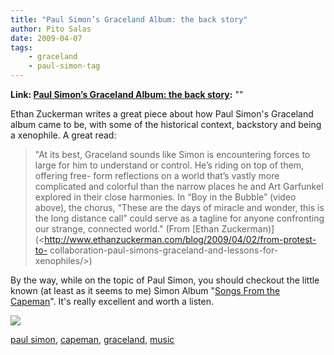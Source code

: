 ```yaml
---
title: "Paul Simon’s Graceland Album: the back story"
author: Pito Salas
date: 2009-04-07
tags:
    - graceland
    - paul-simon-tag
---
```


**Link: [Paul Simon’s Graceland Album: the back story](None):** ""



Ethan Zuckerman writes a great piece about how Paul Simon's Graceland album
came to be, with some of the historical context, backstory and being a
xenophile. A great read:

> "At its best, Graceland sounds like Simon is encountering forces to large
> for him to understand or control. He’s riding on top of them, offering free-
> form reflections on a world that’s vastly more complicated and colorful than
> the narrow places he and Art Garfunkel explored in their close harmonies. In
> “Boy in the Bubble” (video above), the chorus, “These are the days of
> miracle and wonder, this is the long distance call” could serve as a tagline
> for anyone confronting our strange, connected world." (From [Ethan
> Zuckerman)](<http://www.ethanzuckerman.com/blog/2009/04/02/from-protest-to-
> collaboration-paul-simons-graceland-and-lessons-for-xenophiles/>)

By the way, while on the topic of Paul Simon, you should checkout the little
known (at least as it seems to me) Simon Album "[Songs From the
Capeman](<http://georgegraham.com/simon.html>)". It's really excellent and
worth a listen.

![](https://i0.wp.com/img.zemanta.com/pixy.gif?w=584)

[paul simon](<http://technorati.com/tag/paul%20simon>),
[capeman](<http://technorati.com/tag/capeman>),
[graceland](<http://technorati.com/tag/graceland>),
[music](<http://technorati.com/tag/music>)


